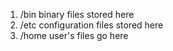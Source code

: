 1. /bin binary files stored here
2. /etc configuration files stored here
3. /home user's files go here  
